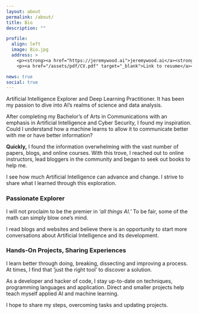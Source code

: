 ```yaml
---
layout: about
permalink: /about/
title: Bio
description: ""

profile:
  align: left
  image: Bio.jpg
  address: >
    <p><strong><a href="https://jeremywood.ai">jeremywood.ai</a><strong></p>
    <p><a href="/assets/pdf/CV.pdf" target="_blank">Link to resume</a></p>

news: true
social: true
---
```


Artificial Intelligence Explorer and Deep Learning Practitioner. It has been my passion to dive into AI’s realms of science and data analysis.

After completing my Bachelor’s of Arts in Communications with an emphasis in Artificial Intelligence and Cyber Security, I found my inspiration. Could I understand how a machine learns to allow it to communicate better with me or have better information?

**Quickly,** I found the information overwhelming with the vast number of papers, blogs, and online courses. With this trove, I reached out to online instructors, lead bloggers in the community and began to seek out books to help me.

I see how much Artificial Intelligence can advance and change. I strive to share what I learned through this exploration. 

### Passionate Explorer

I will not proclaim to be the premier in *‘all things AI.’* To be fair, some of the math can simply blow one’s mind.

I read blogs and websites and believe there is an opportunity to start more conversations about Artificial Intelligence and its development.

<!-- Edit `_bibliography/papers.bib` and Jekyll will render your [publications page](/al-folio/publications/) automatically. -->

### Hands-On Projects, Sharing Experiences

I learn better through doing, breaking, dissecting and improving a process. At times, I find that ‘just the right tool’ to discover a solution.

As a developer and hacker of code, I stay up-to-date on techniques, programming languages and application. Direct and smaller projects help teach myself applied AI and machine learning.

I hope to share my steps, overcoming tasks and updating projects.
